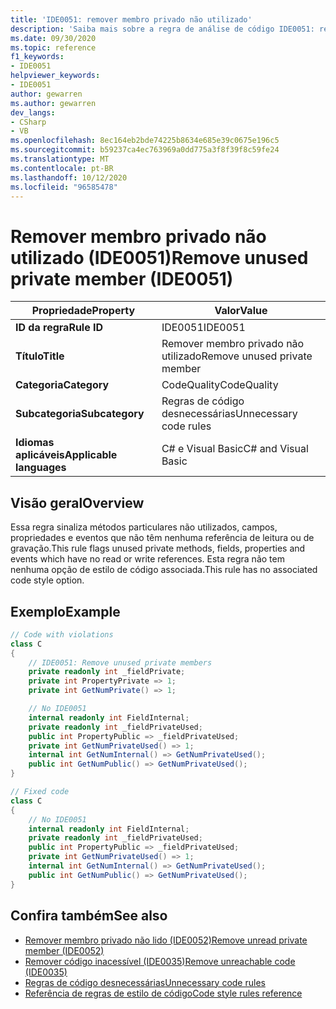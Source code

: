 ```yaml
---
title: 'IDE0051: remover membro privado não utilizado'
description: 'Saiba mais sobre a regra de análise de código IDE0051: remover membro privado não utilizado'
ms.date: 09/30/2020
ms.topic: reference
f1_keywords:
- IDE0051
helpviewer_keywords:
- IDE0051
author: gewarren
ms.author: gewarren
dev_langs:
- CSharp
- VB
ms.openlocfilehash: 8ec164eb2bde74225b8634e685e39c0675e196c5
ms.sourcegitcommit: b59237ca4ec763969a0dd775a3f8f39f8c59fe24
ms.translationtype: MT
ms.contentlocale: pt-BR
ms.lasthandoff: 10/12/2020
ms.locfileid: "96585478"
---
```

# <a name="remove-unused-private-member-ide0051"></a><span data-ttu-id="4f9bd-103">Remover membro privado não utilizado (IDE0051)</span><span class="sxs-lookup"><span data-stu-id="4f9bd-103">Remove unused private member (IDE0051)</span></span>

|<span data-ttu-id="4f9bd-104">Propriedade</span><span class="sxs-lookup"><span data-stu-id="4f9bd-104">Property</span></span>|<span data-ttu-id="4f9bd-105">Valor</span><span class="sxs-lookup"><span data-stu-id="4f9bd-105">Value</span></span>|
|-|-|
| <span data-ttu-id="4f9bd-106">**ID da regra**</span><span class="sxs-lookup"><span data-stu-id="4f9bd-106">**Rule ID**</span></span> | <span data-ttu-id="4f9bd-107">IDE0051</span><span class="sxs-lookup"><span data-stu-id="4f9bd-107">IDE0051</span></span> |
| <span data-ttu-id="4f9bd-108">**Título**</span><span class="sxs-lookup"><span data-stu-id="4f9bd-108">**Title**</span></span> | <span data-ttu-id="4f9bd-109">Remover membro privado não utilizado</span><span class="sxs-lookup"><span data-stu-id="4f9bd-109">Remove unused private member</span></span> |
| <span data-ttu-id="4f9bd-110">**Categoria**</span><span class="sxs-lookup"><span data-stu-id="4f9bd-110">**Category**</span></span> | <span data-ttu-id="4f9bd-111">CodeQuality</span><span class="sxs-lookup"><span data-stu-id="4f9bd-111">CodeQuality</span></span> |
| <span data-ttu-id="4f9bd-112">**Subcategoria**</span><span class="sxs-lookup"><span data-stu-id="4f9bd-112">**Subcategory**</span></span> | <span data-ttu-id="4f9bd-113">Regras de código desnecessárias</span><span class="sxs-lookup"><span data-stu-id="4f9bd-113">Unnecessary code rules</span></span> |
| <span data-ttu-id="4f9bd-114">**Idiomas aplicáveis**</span><span class="sxs-lookup"><span data-stu-id="4f9bd-114">**Applicable languages**</span></span> | <span data-ttu-id="4f9bd-115">C# e Visual Basic</span><span class="sxs-lookup"><span data-stu-id="4f9bd-115">C# and Visual Basic</span></span> |

## <a name="overview"></a><span data-ttu-id="4f9bd-116">Visão geral</span><span class="sxs-lookup"><span data-stu-id="4f9bd-116">Overview</span></span>

<span data-ttu-id="4f9bd-117">Essa regra sinaliza métodos particulares não utilizados, campos, propriedades e eventos que não têm nenhuma referência de leitura ou de gravação.</span><span class="sxs-lookup"><span data-stu-id="4f9bd-117">This rule flags unused private methods, fields, properties and events which have no read or write references.</span></span> <span data-ttu-id="4f9bd-118">Esta regra não tem nenhuma opção de estilo de código associada.</span><span class="sxs-lookup"><span data-stu-id="4f9bd-118">This rule has no associated code style option.</span></span>

## <a name="example"></a><span data-ttu-id="4f9bd-119">Exemplo</span><span class="sxs-lookup"><span data-stu-id="4f9bd-119">Example</span></span>

```csharp
// Code with violations
class C
{
    // IDE0051: Remove unused private members
    private readonly int _fieldPrivate;
    private int PropertyPrivate => 1;
    private int GetNumPrivate() => 1;

    // No IDE0051
    internal readonly int FieldInternal;
    private readonly int _fieldPrivateUsed;
    public int PropertyPublic => _fieldPrivateUsed;
    private int GetNumPrivateUsed() => 1;
    internal int GetNumInternal() => GetNumPrivateUsed();
    public int GetNumPublic() => GetNumPrivateUsed();
}

// Fixed code
class C
{
    // No IDE0051
    internal readonly int FieldInternal;
    private readonly int _fieldPrivateUsed;
    public int PropertyPublic => _fieldPrivateUsed;
    private int GetNumPrivateUsed() => 1;
    internal int GetNumInternal() => GetNumPrivateUsed();
    public int GetNumPublic() => GetNumPrivateUsed();
}
```

## <a name="see-also"></a><span data-ttu-id="4f9bd-120">Confira também</span><span class="sxs-lookup"><span data-stu-id="4f9bd-120">See also</span></span>

- [<span data-ttu-id="4f9bd-121">Remover membro privado não lido (IDE0052)</span><span class="sxs-lookup"><span data-stu-id="4f9bd-121">Remove unread private member (IDE0052)</span></span>](ide0052.md)
- [<span data-ttu-id="4f9bd-122">Remover código inacessível (IDE0035)</span><span class="sxs-lookup"><span data-stu-id="4f9bd-122">Remove unreachable code (IDE0035)</span></span>](ide0035.md)
- [<span data-ttu-id="4f9bd-123">Regras de código desnecessárias</span><span class="sxs-lookup"><span data-stu-id="4f9bd-123">Unnecessary code rules</span></span>](unnecessary-code-rules.md)
- [<span data-ttu-id="4f9bd-124">Referência de regras de estilo de código</span><span class="sxs-lookup"><span data-stu-id="4f9bd-124">Code style rules reference</span></span>](index.md)
